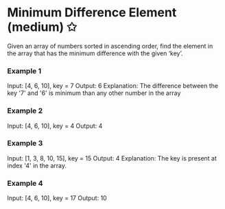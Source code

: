 # Minimum Difference Element (medium) ✩

Given an array of numbers sorted in ascending order, 
find the element in the array that has the minimum difference with the given ‘key’.



### Example 1
Input: [4, 6, 10], key = 7
Output: 6
Explanation: The difference between the key '7' and '6' is minimum than any other number in the array 

### Example 2
Input: [4, 6, 10], key = 4
Output: 4

### Example 3
Input: [1, 3, 8, 10, 15], key = 15
Output: 4
Explanation: The key is present at index '4' in the array.

### Example 4
Input: [4, 6, 10], key = 17
Output: 10
